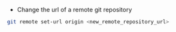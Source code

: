 - Change the url of a remote git repository

```bash
git remote set-url origin <new_remote_repository_url>
```
